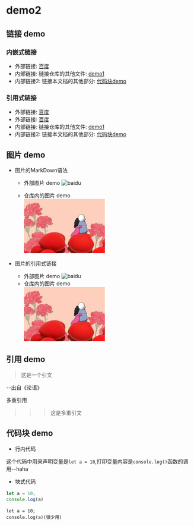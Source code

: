 # demo2

## 链接 demo

### 内嵌式链接

- 外部链接: [百度](http://www.baidu.com)
- 内部链接: 链接仓库的其他文件: [demo1](demo1.md)
- 内部链接2: 链接本文档的其他部分: [代码块demo](demo2.md#代码块-demo)

### 引用式链接

- 外部链接: [百度]
- 外部链接: [百度][baidu]
- 内部链接: 链接仓库的其他文件: [demo1]
- 内部链接2: 链接本文档的其他部分: [代码块demo]


## 图片 demo

- 图片的MarkDown语法
  - 外部图片 demo  <!--- ![alt](url text) -->
![baidu](https://ss0.bdstatic.com/5aV1bjqh_Q23odCf/static/superman/img/logo/logo_white_fe6da1ec.png '我是提示文字')

  - 仓库内的图片 demo  
![](images/open.jpg)

- 图片的引用式链接
  - 外部图片 demo
    ![baidu][baidu_logo]
  - 仓库内的图片 demo  
    ![][open_png]

## 引用 demo

> 这是一个引文

--出自《论语》

多重引用

>>> 这是多重引文

## 代码块 demo

- 行内代码

这个代码中用来声明变量是`let a = 10`,打印变量内容是`console.log()`函数的调用--haha

- 块式代码

```javascript
let a = 10;
console.log(a)
```

    let a = 10;
    console.log(a)(很少用)

<!--- 下面是本文档中用到的链接 -->
[百度]: http://www.baidu.com
[baidu]: http://www.baidu.com
[demo1]: demo1.md
[代码块demo]: demo2.md#代码块-demo

[baidu_logo]: https://ss0.bdstatic.com/5aV1bjqh_Q23odCf/static/superman/img/logo/logo_white_fe6da1ec.png
[open_png]: images/open.jpg
